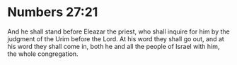 # Numbers 27:21

And he shall stand before Eleazar the priest, who shall inquire for him by the judgment of the Urim before the Lord. At his word they shall go out, and at his word they shall come in, both he and all the people of Israel with him, the whole congregation.
